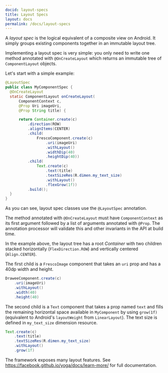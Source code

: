 ```yaml
---
docid: layout-specs
title: Layout Specs
layout: docs
permalink: /docs/layout-specs
---
```


A *layout spec* is the logical equivalent of a composite view on Android. It simply groups existing components together in an immutable layout tree.

Implementing a layout spec is very simple: you only need to write one method annotated with `@OnCreateLayout` which returns an immutable tree of `ComponentLayout` objects. 

Let's start with a simple example:

```java
@LayoutSpec
public class MyComponentSpec {
  @OnCreateLayout
  static ComponentLayout onCreateLayout(
      ComponentContext c,
      @Prop Uri imageUri,
      @Prop String title) {

      return Container.create(c)
          .direction(ROW)
          .alignItems(CENTER)
          .child(
              FrescoComponent.create(c)
                  .uri(imageUri)
                  .withLayout()
                  .widthDip(40)
                  .heightDip(40))
          .child(
              Text.create(c)
                  .text(title)
                  .textSizeRes(R.dimen.my_text_size)
                  .withLayout()
                  .flexGrow(1f))
          .build();
  }
}
```

As you can see, layout spec classes use the `@LayoutSpec` annotation. 

The method annotated with `@OnCreateLayout` must have `ComponentContext` as its first argument followed by a list of arguments annotated with `@Prop`. The annotation processor will validate this and other invariants in the API at build time.

In the example above, the layout tree has a root *Container* with two children stacked horizontally (`FlexDirection.ROW`) and vertically centered (`Align.CENTER`).

The first child is a `FrescoImage` component that takes an `uri` prop and has a 40dp width and height.

```java
DraweeComponent.create(c)
    .uri(imageUri)
    .withLayout()
    .width(40)
    .height(40)
```

The second child is a `Text` component that takes a prop named `text` and fills the remaining horizontal space available in `MyComponent` by using `grow(1f)` (equivalent to Android's `layoutWeight` from `LinearLayout`). The text size is defined in `my_text_size` dimension resource.

```java
Text.create(c)
    .text(title)
    .textSizeRes(R.dimen.my_text_size)
    .withLayout()
    .grow(1f)
```

The framework exposes many layout features. See <https://facebook.github.io/yoga/docs/learn-more/> for full documentation. 
 
